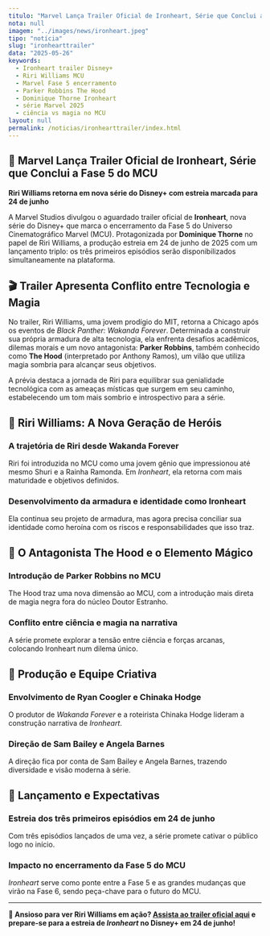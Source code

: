 ```yaml
---
titulo: "Marvel Lança Trailer Oficial de Ironheart, Série que Conclui a Fase 5 do MCU"
nota: null
imagem: "../images/news/ironheart.jpeg"
tipo: "notícia"
slug: "ironhearttrailer"
data: "2025-05-26"
keywords:
  - Ironheart trailer Disney+
  - Riri Williams MCU
  - Marvel Fase 5 encerramento
  - Parker Robbins The Hood
  - Dominique Thorne Ironheart
  - série Marvel 2025
  - ciência vs magia no MCU
layout: null
permalink: /noticias/ironhearttrailer/index.html  
---
```


## 🧠 Marvel Lança Trailer Oficial de Ironheart, Série que Conclui a Fase 5 do MCU

**Riri Williams retorna em nova série do Disney+ com estreia marcada para 24 de junho**

A Marvel Studios divulgou o aguardado trailer oficial de **Ironheart**, nova série do Disney+ que marca o encerramento da Fase 5 do Universo Cinematográfico Marvel (MCU). Protagonizada por **Dominique Thorne** no papel de Riri Williams, a produção estreia em 24 de junho de 2025 com um lançamento triplo: os três primeiros episódios serão disponibilizados simultaneamente na plataforma.

## 🎬 Trailer Apresenta Conflito entre Tecnologia e Magia

No trailer, Riri Williams, uma jovem prodígio do MIT, retorna a Chicago após os eventos de *Black Panther: Wakanda Forever*. Determinada a construir sua própria armadura de alta tecnologia, ela enfrenta desafios acadêmicos, dilemas morais e um novo antagonista: **Parker Robbins**, também conhecido como **The Hood** (interpretado por Anthony Ramos), um vilão que utiliza magia sombria para alcançar seus objetivos.

A prévia destaca a jornada de Riri para equilibrar sua genialidade tecnológica com as ameaças místicas que surgem em seu caminho, estabelecendo um tom mais sombrio e introspectivo para a série.

## 🔧 Riri Williams: A Nova Geração de Heróis

### A trajetória de Riri desde Wakanda Forever

Riri foi introduzida no MCU como uma jovem gênio que impressionou até mesmo Shuri e a Rainha Ramonda. Em *Ironheart*, ela retorna com mais maturidade e objetivos definidos.

### Desenvolvimento da armadura e identidade como Ironheart

Ela continua seu projeto de armadura, mas agora precisa conciliar sua identidade como heroína com os riscos e responsabilidades que isso traz.

## 🧙 O Antagonista The Hood e o Elemento Mágico

### Introdução de Parker Robbins no MCU

The Hood traz uma nova dimensão ao MCU, com a introdução mais direta de magia negra fora do núcleo Doutor Estranho.

### Conflito entre ciência e magia na narrativa

A série promete explorar a tensão entre ciência e forças arcanas, colocando Ironheart num dilema único.

## 🎥 Produção e Equipe Criativa

### Envolvimento de Ryan Coogler e Chinaka Hodge

O produtor de *Wakanda Forever* e a roteirista Chinaka Hodge lideram a construção narrativa de *Ironheart*.

### Direção de Sam Bailey e Angela Barnes

A direção fica por conta de Sam Bailey e Angela Barnes, trazendo diversidade e visão moderna à série.

## 📅 Lançamento e Expectativas

### Estreia dos três primeiros episódios em 24 de junho

Com três episódios lançados de uma vez, a série promete cativar o público logo no início.

### Impacto no encerramento da Fase 5 do MCU

*Ironheart* serve como ponte entre a Fase 5 e as grandes mudanças que virão na Fase 6, sendo peça-chave para o futuro do MCU.

---

**📢 Ansioso para ver Riri Williams em ação? [Assista ao trailer oficial aqui](https://www.youtube.com/watch?v=WpW36ldAqnM) e prepare-se para a estreia de *Ironheart* no Disney+ em 24 de junho!**

